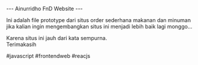 --- Ainurridho FnD Website ---

Ini adalah file prototype dari situs order sederhana makanan dan minuman <br>
jika kalian ingin mengembangkan situs ini menjadi lebih baik lagi monggo...

Karena situs ini jauh dari kata sempurna.<br>
Terimakasih

#javascript
#frontendweb
#reacjs

